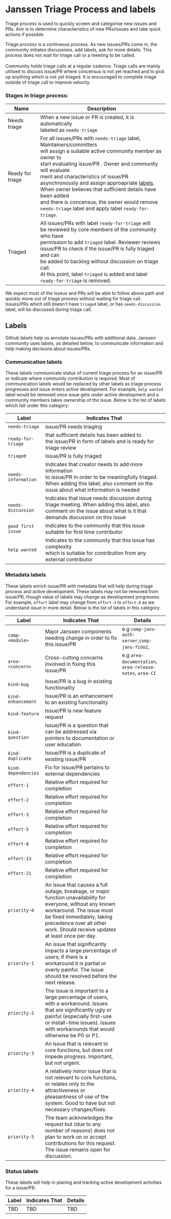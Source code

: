 # Janssen Triage Process and labels

Triage process is used to quickly screen and categorise new issues and PRs. Aim is to determine characteristics of new PRs/issues and take quick actions if possible. 

Triage process is a contineous process. As new issues/PRs come in, the community initiates discussions, add labels, ask for more details. This process does not wait for triage call or a meeting to be called. <br/><br/>Community holds triage calls at a regular cadence. Triage calls are mainly utilised to discuss issue/PR where concensus is not yet reached and to pick up anything which is not yet triaged. It is encouraged to complete triage outside of triage call to improve velocity. 

### Stages in triage process:

|Name|Description|
| --- | --- |
|Needs triage|When a new issue or PR is created, it is automatically <br/>labeled as `needs-triage`|
|Ready for triage|For all issues/PRs with `needs-triage` label, Maintainers/committers<br/> will assign a suitable active community member as owner to <br/>start evaluating issue/PR . Owner and community will evaluate <br/>merit and characteristics of issue/PR asynchronously and assign approapriate [labels](#labels). <br/>When owner believes that sufficient details have been added <br/>and there is concensus, the owner would remove <br/>`needs-triage` label and apply label `ready-for-triage`.|
|Triaged|All issues/PRs with label `ready-for-triage` will <br/>be reviewed by core members of the community who have<br/> permission to add `triaged` label. Reviewer reviews <br/>issue/PR to check if the issue/PR is fully triaged and can <br/>be added to backlog without discussion on triage call. <br/>At this point, label `triaged` is added and label <br/>`ready-for-triage` is removed.|

We expect most of the isseus and PRs will be able to follow above path and quickly move out of triage process without waiting for triage call. Issues/PRs which still doesn't have `triaged` label, or has `needs-discussion` label, will be discussed during triage call.


## Labels

Github labels help us annotate issues/PRs with additional data. Janssen community uses labels, as detailed below, to communicate information and help making decisions about issues/PRs.

### Communication labels

These labels communicate status of current triage process for an issue/PR or indicate where community contribution is required. Most of communication labels would be replaced by other labels as triage process progresses and issue enters active development. For example, `help wanted` label would be removed once issue gets under active development and a community members takes ownership of the issue. Below is the list of labels which fall under this category:

|Label|Indicates That|
| --- | --- |
|`needs-triage`|issue/PR needs triaging|
|`ready-for-triage`|that sufficient details has been added to <br/>the issue/PR in form of labels and is ready for triage review|
|`triaged`|Issue/PR is fully triaged|
|`needs-information`|Indicates that creator needs to add more information <br/>to issue/PR in order to be meaningfully triaged. When adding this label, also comment on the issue about what information is needed  |
|`needs-discussion`|Indicates that issue needs discussion during triage meeting. When adding this label, also comment on the issue about what is it that demands discussion on this issue|
|`good first issue`|Indicates to the community that this issue suitable for first time contributor|
|`help wanted`|Indicates to the community that this issue has complexity <br/>which is suitable for contribution from any external contributor|

### Metadata labels

These labels enrich issue/PR with metadata that will help during triage process and active development. These labels may not be removed from issue/PR, though value of labels may change as development progresses. For example, `effort` label may change from `effort-3` to `effort-8` as we understand issue in more detail. Below is the list of labels in this category:

|Label|Indicates That|Details|
| --- | --- | --- |
|`comp-<module>`|Major Janssen components needing change in order to fix this issue/PR|e.g `comp-jans-auth-server`,`comp-jans-fido2`,|
|`area-<concern>`|Cross-cutting concerns involved in fixing this issue/PR|e.g `area-documentation`, `area-release-notes`, `area-CI`|
|`kind-bug`|Issue/PR is a bug in existing functionality||
|`kind-enhancement`|Issue/PR is an enhancement to an existing functionality||
|`kind-feature`|Issue/PR is new feature request||
|`kind-question`|Issue/PR is a question that can be addressed via pointers to documentation or user education||
|`kind-duplicate`|Issue/PR is a duplicate of existing issue/PR||
|`kind-dependencies`|Fix for Issue/PR pertains to external dependencies||
|`effort-1`|Relative effort required for completion||
|`effort-2`|Relative effort required for completion||
|`effort-3`|Relative effort required for completion||
|`effort-5`|Relative effort required for completion||
|`effort-8`|Relative effort required for completion||
|`effort-13`|Relative effort required for completion||
|`effort-21`|Relative effort required for completion||
|`priority-0`|An issue that causes a full outage, breakage, or major function unavailability for everyone, without any known workaround. The issue must be fixed immediately, taking precedence over all other work. Should receive updates at least once per day.||
|`priority-1`|An issue that significantly impacts a large percentage of users; if there is a workaround it is partial or overly painful. The issue should be resolved before the next release.||
|`priority-2`|The issue is important to a large percentage of users, with a workaround. Issues that are significantly ugly or painful (especially first-use or install-time issues). Issues with workarounds that would otherwise be P0 or P1.||
|`priority-3`|An issue that is relevant to core functions, but does not impede progress. Important, but not urgent.||
|`priority-4`|A relatively minor issue that is not relevant to core functions, or relates only to the attractiveness or pleasantness of use of the system. Good to have but not necessary changes/fixes.||
|`priority-5`|The team acknowledges the request but (due to any number of reasons) does not plan to work on or accept contributions for this request. The issue remains open for discussion.||


### Status labels

These labels will help in planing and tracking active development activities for a issue/PR.

|Label|Indicates That|Details|
| --- | --- | --- |
|TBD|TBD|TBD|
